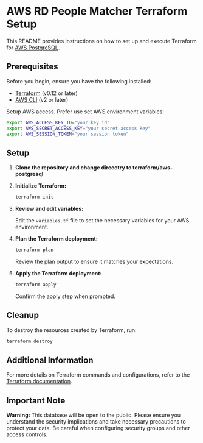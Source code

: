 # AWS RD People Matcher Terraform Setup

This README provides instructions on how to set up and execute Terraform for [AWS PostgreSQL](https://aws.amazon.com/rds/postgresql/).

## Prerequisites

Before you begin, ensure you have the following installed:

- [Terraform](https://www.terraform.io/downloads.html) (v0.12 or later)
- [AWS CLI](https://aws.amazon.com/cli/) (v2 or later)

Setup AWS access. Prefer use set AWS environment variables:
```sh
export AWS_ACCESS_KEY_ID="your key id"
export AWS_SECRET_ACCESS_KEY="your secret access key"
export AWS_SESSION_TOKEN="your session token"
```

## Setup

1. **Clone the repository and change direcotry to terraform/aws-postgresql**
2. **Initialize Terraform:**

    ```sh
    terraform init
    ```

3. **Review and edit variables:**

    Edit the `variables.tf` file to set the necessary variables for your AWS environment.

4. **Plan the Terraform deployment:**

    ```sh
    terraform plan
    ```

    Review the plan output to ensure it matches your expectations.

5. **Apply the Terraform deployment:**

    ```sh
    terraform apply
    ```

    Confirm the apply step when prompted.

## Cleanup

To destroy the resources created by Terraform, run:

```sh
terraform destroy
```

## Additional Information

For more details on Terraform commands and configurations, refer to the [Terraform documentation](https://www.terraform.io/docs/).

## Important Note

**Warning:** This database will be open to the public. Please ensure you understand the security implications and take necessary precautions to protect your data. Be careful when configuring security groups and other access controls.